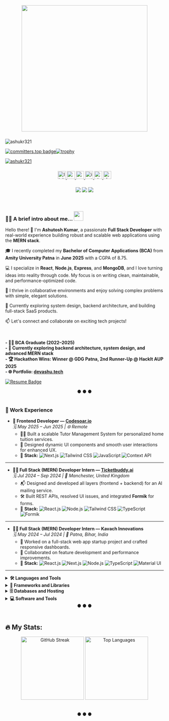 <div align="center">
  <img height="400" src="https://raw.githubusercontent.com/hasibul-hasan-shuvo/hasibul-hasan-shuvo/main/images/coding-boy.gif" />
</div>

###

<p align="left"> <img src="https://komarev.com/ghpvc/?username=ashukr321&label=Profile%20views&color=0e75b6&style=flat" alt="ashukr321" /> </p>

[![committers.top badge](https://user-badge.committers.top/india_private/vinayakkulkarni.svg)](https://user-badge.committers.top/india_private/vinayakkulkarni)[![trophy](https://github-profile-trophy.vercel.app/?username=ashukr321)](https://github.com/ryo-ma/github-profile-trophy)

<p align="left"> <a href="https://github.com/ryo-ma/github-profile-trophy"><img src="https://github-profile-trophy.vercel.app/?username=ashukr321" alt="ashukr321" /></a> </p>

###


<div align="center">
  <a href="https://linkedin.com/in/ashutosh-kumar-7ba1a6211/" target="_blank">
    <img src="https://img.shields.io/static/v1?message=LinkedIn&logo=linkedin&label=&color=0077B5&logoColor=white&labelColor=&style=for-the-badge" height="25" alt="linkedin logo" />
  </a>
  <a href="https://medium.com/@coderashukr321" target="_blank">
    <img src="https://img.shields.io/static/v1?message=Medium&logo=medium&label=&color=12100E&logoColor=white&labelColor=&style=for-the-badge" height="25" alt="medium logo" />
  </a>
  <a href="mailto:coderashukr321@gmail.com" target="_blank">
    <img src="https://img.shields.io/static/v1?message=Gmail&logo=gmail&label=coderashukr321@gmail.com&color=D14836&logoColor=white&labelColor=&style=for-the-badge" height="25" alt="gmail logo" />
  </a>
  <a href="https://instagram.com/ashukr321" target="_blank">
    <img src="https://img.shields.io/static/v1?message=Instagram&logo=instagram&label=&color=E4405F&logoColor=white&labelColor=&style=for-the-badge" height="25" alt="instagram logo" />
  </a>
  <a href="https://stackoverflow.com/users/your_user_id" target="_blank">
    <img src="https://img.shields.io/static/v1?message=Stackoverflow&logo=stackoverflow&label=&color=FE7A16&logoColor=white&labelColor=&style=for-the-badge" height="25" alt="stackoverflow logo" />
  </a>
  <a href="https://dev.to/ashukr321" target="_blank">
    <img src="https://img.shields.io/static/v1?message=dev.to&logo=dev.to&label=&color=0A0A0A&logoColor=white&labelColor=&style=for-the-badge" height="25" alt="devto logo" />
  </a>
</div>

###
<div align="center">
  <img src="https://custom-icon-badges.herokuapp.com/github/followers/ashukr321?logo=github&style=social">
  <img src="https://custom-icon-badges.herokuapp.com/github/stars/ashukr321?logo=star&style=social&logoColor=black">
  <img src="https://komarev.com/ghpvc/?username=ashukr321">
</div>

<br />
<br />

###

### 👨‍💻 A brief intro about me... <img src="https://raw.githubusercontent.com/MartinHeinz/MartinHeinz/master/wave.gif" height="30px">

Hello there! 👋 I'm **Ashutosh Kumar**, a passionate **Full Stack Developer** with real-world experience building robust and scalable web applications using the **MERN stack**.

🎓 I recently completed my **Bachelor of Computer Applications (BCA)** from **Amity University Patna** in **June 2025** with a CGPA of 8.75.

💻 I specialize in **React**, **Node.js**, **Express**, and **MongoDB**, and I love turning ideas into reality through code. My focus is on writing clean, maintainable, and performance-optimized code.

🚀 I thrive in collaborative environments and enjoy solving complex problems with simple, elegant solutions.

🌱 Currently exploring system design, backend architecture, and building full-stack SaaS products.

📫 Let's connect and collaborate on exciting tech projects!

<br />

**- 👨‍🎓 BCA Graduate (2022–2025)**  
**- 🌱 Currently exploring backend architecture, system design, and advanced MERN stack**  
**- 🏆 Hackathon Wins: Winner @ GDG Patna, 2nd Runner-Up @ HackIt AUP 2025**  
**- 🌐 Portfolio: [devashu.tech](https://devashu.tech)**  
<p align="left">
  <a href="https://drive.google.com/file/d/1CHewgPF9Ao66AUnyahMlzfhKPBHpBTi6/view?usp=sharing" target="_blank">
    <img src="https://img.shields.io/static/v1?message=Resume&logo=adobe-acrobat-reader&label=Ashutosh%20Kumar&color=red&logoColor=white&labelColor=red&style=for-the-badge" alt="Resume Badge" />
  </a>
</p>




<div align="center">
  ● ● ●
  <br />
  <br />
</div>



### 💼 Work Experience

- **🎨 Frontend Developer — [Codesoar.io](https://codesoar.io)**  
  *🗓️ May 2025 – Jun 2025 | 🌐 Remote*  
  - 🧑‍🏫 Built a scalable Tutor Management System for personalized home tuition services.  
  - 🎯 Designed dynamic UI components and smooth user interactions for enhanced UX.  
  - 🔧 **Stack:** ![Next.js](https://img.shields.io/badge/Next.js-000000?logo=nextdotjs&logoColor=white) 
    ![Tailwind CSS](https://img.shields.io/badge/Tailwind_CSS-38B2AC?logo=tailwind-css&logoColor=white) 
    ![JavaScript](https://img.shields.io/badge/JavaScript-F7DF1E?logo=javascript&logoColor=black) 
    ![Context API](https://img.shields.io/badge/React_Context_API-61DAFB?logo=react&logoColor=white)

---

- **👨‍💻 Full Stack (MERN) Developer Intern — [Ticketbuddy.ai](https://ticketbuddy.ai)**  
  *🗓️ Jul 2024 – Sep 2024 | 🏢 Manchester, United Kingdom*  
  - 📬 Designed and developed all layers (frontend + backend) for an AI mailing service.  
  - 🛠️ Built REST APIs, resolved UI issues, and integrated **Formik** for forms.  
  - 🔧 **Stack:** ![React.js](https://img.shields.io/badge/React.js-61DAFB?logo=react&logoColor=black) 
    ![Node.js](https://img.shields.io/badge/Node.js-339933?logo=node.js&logoColor=white) 
    ![Tailwind CSS](https://img.shields.io/badge/Tailwind_CSS-38B2AC?logo=tailwind-css&logoColor=white) 
    ![TypeScript](https://img.shields.io/badge/TypeScript-007ACC?logo=typescript&logoColor=white) 
    ![Formik](https://img.shields.io/badge/Formik-EC5990?logo=data:image/svg+xml;base64,PHN2ZyB4bWxucz0naHR0cDovL3d3dy53My5vcmcvMjAwMC9zdmcnPjx0ZXh0IHg9JzAnIHk9JzE1JyBmb250LXNpemU9JzE1Jz5GPC90ZXh0Pjwvc3ZnPg==)

---

- **👨‍💻 Full Stack (MERN) Developer Intern — Kavach Innovations**  
  *🗓️ May 2024 – Jul 2024 | 📍 Patna, Bihar, India*  
  - 🧪 Worked on a full-stack web app startup project and crafted responsive dashboards.  
  - 🤝 Collaborated on feature development and performance improvements.  
  - 🔧 **Stack:** ![React.js](https://img.shields.io/badge/React.js-61DAFB?logo=react&logoColor=black) 
    ![Next.js](https://img.shields.io/badge/Next.js-000000?logo=nextdotjs&logoColor=white) 
    ![Node.js](https://img.shields.io/badge/Node.js-339933?logo=node.js&logoColor=white) 
    ![TypeScript](https://img.shields.io/badge/TypeScript-007ACC?logo=typescript&logoColor=white) 
    ![Material UI](https://img.shields.io/badge/Material--UI-0081CB?logo=mui&logoColor=white)

---

<details>
  <summary><b>🛠️ Languages and Tools</b></summary>
  <br />
  <p>
    <a href="#"><img alt="C++" src="https://img.shields.io/badge/C++%20-%2300599C.svg?logo=c%2B%2B&logoColor=white"></a>
    <a href="#"><img alt="CSS" src="https://img.shields.io/badge/CSS%20-%231572B6.svg?logo=css3&logoColor=white"></a>
    <a href="#"><img alt="HTML" src="https://img.shields.io/badge/HTML%20-%23E34F26.svg?logo=html5&logoColor=white"></a>
    <a href="#"><img alt="Java" src="https://img.shields.io/badge/Java-%23007396.svg?logo=java&logoColor=white"></a>
    <a href="#"><img alt="JavaScript" src="https://img.shields.io/badge/JavaScript%20-%23F7DF1E.svg?logo=javascript&logoColor=black"></a>
    <a href="#"><img alt="NodeJS" src="https://img.shields.io/badge/Node.js%20-%2343853D.svg?logo=node-dot-js&logoColor=white"></a>
    <a href="#"><img alt="SQL" src="https://img.shields.io/badge/SQL%20-%23025E8C.svg?logo=amazon-dynamodb&logoColor=white"></a>
    <a href="#"><img alt="TypeScript" src="https://img.shields.io/badge/TypeScript%20-%23007ACC.svg?logo=typescript&logoColor=white"></a>
    <a href="#"><img alt="Docker" src="https://img.shields.io/badge/Docker-%232496ED.svg?logo=docker&logoColor=white"></a>
  </p>
</details>

<details>
  <summary><b>🧰 Frameworks and Libraries</b></summary>
  <br />
  <p>
    <a href="#"><img alt="Express.js" src="https://img.shields.io/badge/Express.js%20-%23404d59.svg?logo=express&logoColor=white"></a>
    <a href="#"><img alt="React" src="https://img.shields.io/badge/React%20-%2320232a.svg?logo=react&logoColor=%2361DAFB"></a>
    <a href="#"><img alt="Tailwind CSS" src="https://img.shields.io/badge/Tailwind%20CSS%20-%2338B2AC.svg?logo=tailwindcss&logoColor=white"></a>
    <a href="#"><img alt="Material UI" src="https://img.shields.io/badge/Material--UI-0081CB?logo=mui&logoColor=white"></a>
    <a href="#"><img alt="Recharts" src="https://img.shields.io/badge/Recharts%20-%23F15A29.svg?logo=react&logoColor=white"></a>
    <a href="#"><img alt="GitHub Actions" src="https://img.shields.io/badge/GitHub%20Actions%20-%232671E5.svg?logo=github%20actions&logoColor=white"></a>
  </p>
</details>

<details>
  <summary><b>🗄️ Databases and Hosting</b></summary>
  <br />
  <p>
    <a href="#"><img alt="MongoDB" src ="https://img.shields.io/badge/MongoDB-%234ea94b.svg?logo=mongodb&logoColor=white"></a>
    <a href="#"><img alt="MySQL" src="https://img.shields.io/badge/MySQL-%2300f.svg?logo=mysql&logoColor=white"></a>
    <a href="#"><img alt="Vercel" src="https://img.shields.io/badge/Vercel%20-%23000000.svg?logo=vercel&logoColor=white"></a>
    <a href="#"><img alt="GitHub Pages" src="https://img.shields.io/badge/GitHub%20Pages-%23327FC7.svg?logo=github&logoColor=white"></a>
  </p>
</details>

<details>
  <summary><b>💻 Software and Tools</b></summary>
  <br />
  <p>
    <a href="#"><img alt="Android Studio" src="https://img.shields.io/badge/Android%20Studio-008678.svg?logo=android-studio&logoColor=white"></a>
    <a href="#"><img alt="Git" src="https://img.shields.io/badge/Git%20-%23F05033.svg?logo=git&logoColor=white"></a>
    <a href="#"><img alt="Postman" src="https://img.shields.io/badge/Postman-FF6C37?logo=postman&logoColor=white"></a>
    <a href="#"><img alt="VS Code" src="https://img.shields.io/badge/Visual%20Studio%20Code-0078d7.svg?logo=visual-studio-code&logoColor=white"></a>
    <a href="#"><img alt="Stack Overflow" src="https://img.shields.io/badge/-Stack%20Overflow-FE7A16?logo=stack-overflow&logoColor=white"></a>
  </p>
</details>


<div align="center">
  ● ● ●
  <br />
  <br />
</div>

###

## 🔥 My Stats:

<div align="center">
  <img src="https://github-readme-streak-stats.herokuapp.com/?user=ashukr321&theme=tokyonight" height="200" alt="GitHub Streak" />
  <img src="https://github-readme-stats.vercel.app/api/top-langs/?username=ashukr321&layout=compact&theme=radical" height="200" alt="Top Languages" />
</div>


<br />
<br />

<div align="center">
  ● ● ●
  <br />
  <br />
  
</div>

